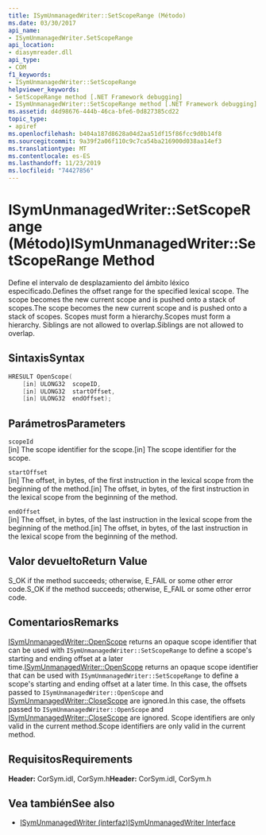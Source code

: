 ```yaml
---
title: ISymUnmanagedWriter::SetScopeRange (Método)
ms.date: 03/30/2017
api_name:
- ISymUnmanagedWriter.SetScopeRange
api_location:
- diasymreader.dll
api_type:
- COM
f1_keywords:
- ISymUnmanagedWriter::SetScopeRange
helpviewer_keywords:
- SetScopeRange method [.NET Framework debugging]
- ISymUnmanagedWriter::SetScopeRange method [.NET Framework debugging]
ms.assetid: d4d98676-444b-46ca-bfe6-0d827385cd22
topic_type:
- apiref
ms.openlocfilehash: b404a187d8628a04d2aa51df15f86fcc9d0b14f8
ms.sourcegitcommit: 9a39f2a06f110c9c7ca54ba216900d038aa14ef3
ms.translationtype: MT
ms.contentlocale: es-ES
ms.lasthandoff: 11/23/2019
ms.locfileid: "74427856"
---
```

# <a name="isymunmanagedwritersetscoperange-method"></a><span data-ttu-id="f62b4-102">ISymUnmanagedWriter::SetScopeRange (Método)</span><span class="sxs-lookup"><span data-stu-id="f62b4-102">ISymUnmanagedWriter::SetScopeRange Method</span></span>
<span data-ttu-id="f62b4-103">Define el intervalo de desplazamiento del ámbito léxico especificado.</span><span class="sxs-lookup"><span data-stu-id="f62b4-103">Defines the offset range for the specified lexical scope.</span></span> <span data-ttu-id="f62b4-104">The scope becomes the new current scope and is pushed onto a stack of scopes.</span><span class="sxs-lookup"><span data-stu-id="f62b4-104">The scope becomes the new current scope and is pushed onto a stack of scopes.</span></span> <span data-ttu-id="f62b4-105">Scopes must form a hierarchy.</span><span class="sxs-lookup"><span data-stu-id="f62b4-105">Scopes must form a hierarchy.</span></span> <span data-ttu-id="f62b4-106">Siblings are not allowed to overlap.</span><span class="sxs-lookup"><span data-stu-id="f62b4-106">Siblings are not allowed to overlap.</span></span>  
  
## <a name="syntax"></a><span data-ttu-id="f62b4-107">Sintaxis</span><span class="sxs-lookup"><span data-stu-id="f62b4-107">Syntax</span></span>  
  
```cpp  
HRESULT OpenScope(  
    [in] ULONG32  scopeID,  
    [in] ULONG32  startOffset,  
    [in] ULONG32  endOffset);  
```  
  
## <a name="parameters"></a><span data-ttu-id="f62b4-108">Parámetros</span><span class="sxs-lookup"><span data-stu-id="f62b4-108">Parameters</span></span>  
 `scopeId`  
 <span data-ttu-id="f62b4-109">[in] The scope identifier for the scope.</span><span class="sxs-lookup"><span data-stu-id="f62b4-109">[in] The scope identifier for the scope.</span></span>  
  
 `startOffset`  
 <span data-ttu-id="f62b4-110">[in] The offset, in bytes, of the first instruction in the lexical scope from the beginning of the method.</span><span class="sxs-lookup"><span data-stu-id="f62b4-110">[in] The offset, in bytes, of the first instruction in the lexical scope from the beginning of the method.</span></span>  
  
 `endOffset`  
 <span data-ttu-id="f62b4-111">[in] The offset, in bytes, of the last instruction in the lexical scope from the beginning of the method.</span><span class="sxs-lookup"><span data-stu-id="f62b4-111">[in] The offset, in bytes, of the last instruction in the lexical scope from the beginning of the method.</span></span>  
  
## <a name="return-value"></a><span data-ttu-id="f62b4-112">Valor devuelto</span><span class="sxs-lookup"><span data-stu-id="f62b4-112">Return Value</span></span>  
 <span data-ttu-id="f62b4-113">S_OK if the method succeeds; otherwise, E_FAIL or some other error code.</span><span class="sxs-lookup"><span data-stu-id="f62b4-113">S_OK if the method succeeds; otherwise, E_FAIL or some other error code.</span></span>  
  
## <a name="remarks"></a><span data-ttu-id="f62b4-114">Comentarios</span><span class="sxs-lookup"><span data-stu-id="f62b4-114">Remarks</span></span>  
 <span data-ttu-id="f62b4-115">[ISymUnmanagedWriter::OpenScope](../../../../docs/framework/unmanaged-api/diagnostics/isymunmanagedwriter-openscope-method.md) returns an opaque scope identifier that can be used with `ISymUnmanagedWriter::SetScopeRange` to define a scope's starting and ending offset at a later time.</span><span class="sxs-lookup"><span data-stu-id="f62b4-115">[ISymUnmanagedWriter::OpenScope](../../../../docs/framework/unmanaged-api/diagnostics/isymunmanagedwriter-openscope-method.md) returns an opaque scope identifier that can be used with `ISymUnmanagedWriter::SetScopeRange` to define a scope's starting and ending offset at a later time.</span></span> <span data-ttu-id="f62b4-116">In this case, the offsets passed to `ISymUnmanagedWriter::OpenScope` and [ISymUnmanagedWriter::CloseScope](../../../../docs/framework/unmanaged-api/diagnostics/isymunmanagedwriter-closescope-method.md) are ignored.</span><span class="sxs-lookup"><span data-stu-id="f62b4-116">In this case, the offsets passed to `ISymUnmanagedWriter::OpenScope` and [ISymUnmanagedWriter::CloseScope](../../../../docs/framework/unmanaged-api/diagnostics/isymunmanagedwriter-closescope-method.md) are ignored.</span></span> <span data-ttu-id="f62b4-117">Scope identifiers are only valid in the current method.</span><span class="sxs-lookup"><span data-stu-id="f62b4-117">Scope identifiers are only valid in the current method.</span></span>  
  
## <a name="requirements"></a><span data-ttu-id="f62b4-118">Requisitos</span><span class="sxs-lookup"><span data-stu-id="f62b4-118">Requirements</span></span>  
 <span data-ttu-id="f62b4-119">**Header:** CorSym.idl, CorSym.h</span><span class="sxs-lookup"><span data-stu-id="f62b4-119">**Header:** CorSym.idl, CorSym.h</span></span>  
  
## <a name="see-also"></a><span data-ttu-id="f62b4-120">Vea también</span><span class="sxs-lookup"><span data-stu-id="f62b4-120">See also</span></span>

- [<span data-ttu-id="f62b4-121">ISymUnmanagedWriter (interfaz)</span><span class="sxs-lookup"><span data-stu-id="f62b4-121">ISymUnmanagedWriter Interface</span></span>](../../../../docs/framework/unmanaged-api/diagnostics/isymunmanagedwriter-interface.md)
